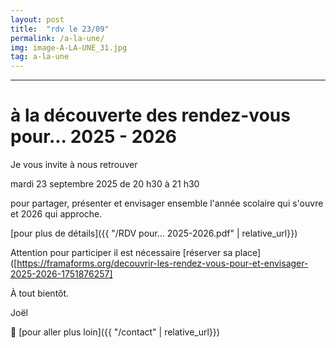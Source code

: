 ```yaml
---
layout: post
title:  "rdv le 23/09"
permalink: /a-la-une/
img: image-A-LA-UNE_31.jpg
tag: a-la-une
---
```

****

# à la découverte des rendez-vous pour... 2025 - 2026

Je vous invite à nous retrouver

mardi 23 septembre 2025 de 20 h30 à 21 h30

pour partager, présenter et envisager ensemble l'année scolaire qui s'ouvre et 2026 qui approche.

[pour plus de détails]({{ "/RDV pour... 2025-2026.pdf"  | relative_url}})

Attention pour participer il est nécessaire [réserver sa place]([https://framaforms.org/decouvrir-les-rendez-vous-pour-et-envisager-2025-2026-1751876257]

À tout bientôt.

Joël



👣 [pour aller plus loin]({{ "/contact"  | relative_url}})
